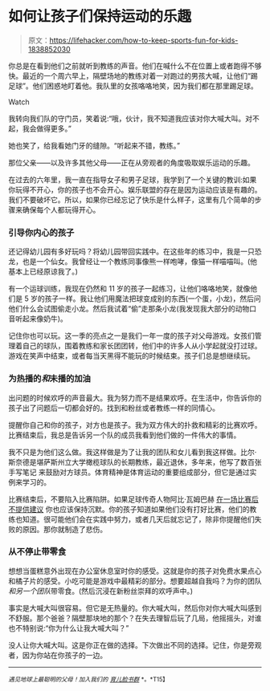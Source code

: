 # 如何让孩子们保持运动的乐趣

> 原文：<https://lifehacker.com/how-to-keep-sports-fun-for-kids-1838852030>

你总是在看到他们之前就听到教练的声音。他们在喊什么不在位置上或者跑得不够快。最近的一个周六早上，隔壁场地的教练对着一对跑过的男孩大喊，让他们“踢足球”。他们困惑地盯着他。我队里的女孩咯咯地笑，因为我们都在那里踢足球。

Watch

我转向我们队的守门员，笑着说:“哦，伙计，我不知道我应该对你大喊大叫。对不起，我会做得更多。”

她也笑了，给我看她门牙的缝隙。“听起来不错，教练。”

那位父亲——以及许多其他父母——正在从旁观者的角度吸取娱乐运动的乐趣。

在过去的六年里，我一直在指导女子和男子足球，我学到了一个关键的教训:如果你玩得不开心，你的孩子也不会开心。娱乐联盟的存在是因为运动应该是有趣的。我们不要破坏它。所以，如果你已经忘记了快乐是什么样子，这里有几个简单的步骤来确保每个人都玩得开心。

### 引导你内心的孩子

还记得幼儿园有多好玩吗？将幼儿园带回实践中。在这些年的练习中，我是一只恐龙，也是一个仙女。我曾经让一个教练同事像熊一样咆哮，像猫一样喵喵叫。(他基本上已经原谅我了。)

有一个运球训练，我现在仍然和 11 岁的孩子一起练习，让他们咯咯地笑，就像他们是 5 岁的孩子一样。我让他们用魔法把球变成别的东西(一个蛋，小龙)，然后问他们什么会试图偷走小龙。然后我试着“偷”走那条小龙(我发现我大部分的动物口音听起来像奶牛)。

记住你也可以玩。这一季的亮点之一是我们一年一度的孩子对父母游戏。女孩们管理着自己的球队，围着教练和家长团团转，他们中的许多人从小学起就没打过球。游戏在笑声中结束，或者每当天黑得不能玩的时候结束。孩子们总是想继续玩。

### **为热播的*和*未播的**加油

出问题的时候欢呼的声音最大。我为努力而不是结果欢呼。在生活中，你告诉你的孩子出了问题后一切都会好的。找到和粉丝或者教练一样的同情心。

提醒你自己和你的孩子，对方也是孩子。我为双方伟大的扑救和精彩的比赛欢呼。比赛结束后，我总是告诉另一个队的成员我看到他们做的一件伟大的事情。

我不只是为他们这么做。我这样做是为了让我的团队和女儿看到我这样做。比尔·斯奈德是堪萨斯州立大学橄榄球队的长期教练，最近退休，多年来，他写了数百张手写笔记 来鼓励对方球员。体育精神是体育运动的重要组成部分，但它是通过实例来学习的。

比赛结束后，不要陷入比赛陷阱。如果足球传奇人物阿比·瓦姆巴赫 [在一场比赛后不提供建议](https://lifehacker.com/be-a-parent-not-a-coach-at-your-kids-game-1828894300) 你也应该保持沉默。你的孩子知道如果他们没有打好比赛，他们的教练也知道。很可能他们会在实践中努力，或者几天后就忘记了，除非你提醒他们失败的原因。那你就制造了悲伤。

### **从不停止带零食**

想想当蛋糕意外出现在办公室休息室时你的感受。这就是你的孩子对免费水果点心和橘子片的感受。小吃可能是游戏中最精彩的部分。想要超越自我吗？为你的团队*和另一个团队*带零食。(然后沉浸在新粉丝崇拜的欢呼声中。)

事实是大喊大叫很容易。但它是无热量的。你大喊大叫，然后你对你大喊大叫感到不舒服。那个爸爸？隔壁那块地的那个？在失去理智后玩了几局，他摇摇头，对谁也不特别说:“你为什么让我大喊大叫？”

没人让你大喊大叫。这是你正在做的选择。下次做出不同的选择。记住，你是旁观者，因为你站在你孩子的一边。

* * *

<small>*遇见地球上最聪明的父母！加入我们的*</small> [<small>*育儿脸书群*</small>](https://www.facebook.com/groups/2018785615043946/) <small>*。*T15】</small>